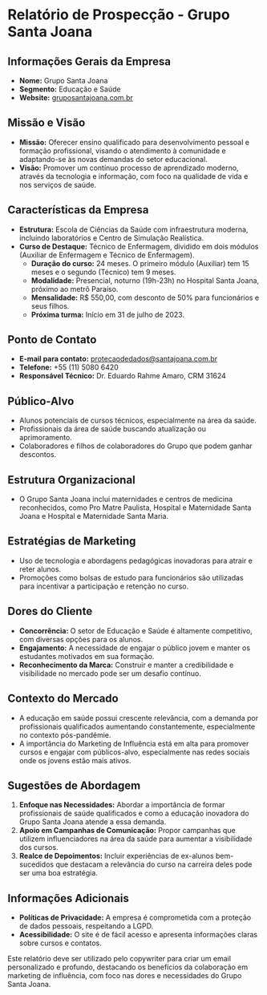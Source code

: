 # Relatório de Prospecção - Grupo Santa Joana

## Informações Gerais da Empresa
- **Nome:** Grupo Santa Joana
- **Segmento:** Educação e Saúde
- **Website:** [gruposantajoana.com.br](http://www.gruposantajoana.com.br)
  
## Missão e Visão
- **Missão:** Oferecer ensino qualificado para desenvolvimento pessoal e formação profissional, visando o atendimento à comunidade e adaptando-se às novas demandas do setor educacional.
- **Visão:** Promover um contínuo processo de aprendizado moderno, através da tecnologia e informação, com foco na qualidade de vida e nos serviços de saúde.

## Características da Empresa
- **Estrutura:** Escola de Ciências da Saúde com infraestrutura moderna, incluindo laboratórios e Centro de Simulação Realística.
- **Curso de Destaque:** Técnico de Enfermagem, dividido em dois módulos (Auxiliar de Enfermagem e Técnico de Enfermagem).
  - **Duração do curso:** 24 meses. O primeiro módulo (Auxiliar) tem 15 meses e o segundo (Técnico) tem 9 meses.
  - **Modalidade:** Presencial, noturno (19h-23h) no Hospital Santa Joana, próximo ao metrô Paraíso.
  - **Mensalidade:** R$ 550,00, com desconto de 50% para funcionários e seus filhos.
  - **Próxima turma:** Início em 31 de julho de 2023.

## Ponto de Contato
- **E-mail para contato:** protecaodedados@santajoana.com.br
- **Telefone:** +55 (11) 5080 6420
- **Responsável Técnico:** Dr. Eduardo Rahme Amaro, CRM 31624

## Público-Alvo
- Alunos potenciais de cursos técnicos, especialmente na área da saúde.
- Profissionais da área de saúde buscando atualização ou aprimoramento.
- Colaboradores e filhos de colaboradores do Grupo que podem ganhar descontos.

## Estrutura Organizacional
- O Grupo Santa Joana inclui maternidades e centros de medicina reconhecidos, como Pro Matre Paulista, Hospital e Maternidade Santa Joana e Hospital e Maternidade Santa Maria.
  
## Estratégias de Marketing
- Uso de tecnologia e abordagens pedagógicas inovadoras para atrair e reter alunos.
- Promoções como bolsas de estudo para funcionários são utilizadas para incentivar a participação e retenção no curso.

## Dores do Cliente
- **Concorrência:** O setor de Educação e Saúde é altamente competitivo, com diversas opções para os alunos.
- **Engajamento:** A necessidade de engajar o público jovem e manter os estudantes motivados em sua formação.
- **Reconhecimento da Marca:** Construir e manter a credibilidade e visibilidade no mercado pode ser um desafio contínuo.

## Contexto do Mercado
- A educação em saúde possui crescente relevância, com a demanda por profissionais qualificados aumentando constantemente, especialmente no contexto pós-pandémie.
- A importância do Marketing de Influência está em alta para promover cursos e engajar com públicos-alvo, especialmente nas redes sociais onde os jovens estão mais ativos.

## Sugestões de Abordagem
1. **Enfoque nas Necessidades:** Abordar a importância de formar profissionais de saúde qualificados e como a educação inovadora do Grupo Santa Joana atende a essa demanda.
2. **Apoio em Campanhas de Comunicação:** Propor campanhas que utilizem influenciadores na área da saúde para aumentar a visibilidade dos cursos.
3. **Realce de Depoimentos:** Incluir experiências de ex-alunos bem-sucedidos que destacam a relevância do curso na carreira deles pode ser uma boa estratégia.

## Informações Adicionais
- **Políticas de Privacidade:** A empresa é comprometida com a proteção de dados pessoais, respeitando a LGPD.
- **Acessibilidade:** O site é de fácil acesso e apresenta informações claras sobre cursos e contatos.

Este relatório deve ser utilizado pelo copywriter para criar um email personalizado e profundo, destacando os benefícios da colaboração em marketing de influência, com foco nas dores e necessidades do Grupo Santa Joana.